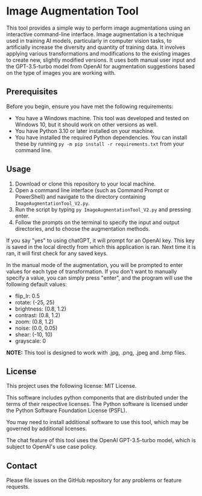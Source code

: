 # Image Augmentation Tool

This tool provides a simple way to perform image augmentations using an interactive command-line interface. Image augmentation is a technique used in training AI models, particularly in computer vision tasks, to artificially increase the diversity and quantity of training data. It involves applying various transformations and modifications to the existing images to create new, slightly modified versions.  It uses both manual user input and the GPT-3.5-turbo model from OpenAI for augmentation suggestions based on the type of images you are working with.

## Prerequisites

Before you begin, ensure you have met the following requirements:

- You have a Windows machine. This tool was developed and tested on Windows 10, but it should work on other versions as well.
- You have Python 3.10 or later installed on your machine.
- You have installed the required Python dependencies. You can install these by running `py -m pip install -r requirements.txt` from your command line.

## Usage

1. Download or clone this repository to your local machine.
2. Open a command line interface (such as Command Prompt or PowerShell) and navigate to the directory containing `ImageAugmentationTool_V2.py`.
3. Run the script by typing `py ImageAugmentationTool_V2.py` and pressing enter.
4. Follow the prompts on the terminal to specify the input and output directories, and to choose the augmentation methods.

If you say "yes" to using chatGPT, it will prompt for an OpenAI key. This key is saved in the local directly from which this application is ran. Next time it is ran, it will first check for any saved keys.

In the manual mode of the augmentation, you will be prompted to enter values for each type of transformation. If you don't want to manually specify a value, you can simply press "enter", and the program will use the following default values:

- flip_lr: 0.5
- rotate: (-25, 25)
- brightness: (0.8, 1.2)
- contrast: (0.8, 1.2)
- zoom: (0.8, 1.2)
- noise: (0.0, 0.05)
- shear: (-10, 10)
- grayscale: 0

**NOTE:** This tool is designed to work with .jpg, .png, .jpeg and .bmp files.

## License

This project uses the following license: MIT License.

This software includes python components that are distributed under the terms of their respective licenses. The Python software is licensed under the Python Software Foundation License (PSFL).

You may need to install additional software to use this tool, which may be governed by additional licenses.

The chat feature of this tool uses the OpenAI GPT-3.5-turbo model, which is subject to OpenAI's use case policy.

## Contact

Please file issues on the GitHub repository for any problems or feature requests.
